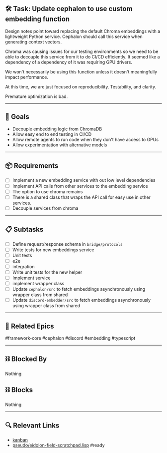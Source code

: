## 🛠️ Task: Update cephalon to use custom embedding function

Design notes point toward replacing the default Chroma embeddings with a lightweight Python service. Cephalon should call this service when generating context vectors.

Chroma was causing issues for our testing environments so we need to be able to decouple this service from it to do CI/CD efficiently. It seemed like a dependency of a dependency of it was requiring GPU drivers.

We won't necessarily be using this function unless it doesn't meaningfully impact performance.

At this time, we are just focused on reproducibility. Testability, and clarity.

Premature optimization is bad.


---

## 🎯 Goals
- Decouple embedding logic from ChromaDB
- Allow easy end to end testing in CI/CD
- Allow remote agents to run code when they don't have access to GPUs
- Allow experimentation with alternative models

---

## 📦 Requirements
- [ ] Implement a new embedding service with out low level dependencies
- [ ] Implement API calls from other services to the embedding service
- [ ] The option to use chroma remains
- [ ] There is a shared class that wraps the API call for easy use in other services.
- [ ] Decouple services from chroma

---

## 📋 Subtasks
- [ ] Define request/response schema in `bridge/protocols`
- [ ] Write tests for new embeddings service
- [ ] Unit tests
- [ ] e2e
- [ ] integration
- [ ] Write unit tests for the new helper
- [ ] Implement service
- [ ] implement wrapper class
- [ ] Update `cephalon/src` to fetch embeddings asynchronously using wrapper class from shared
- [ ] Update `discord-embedder/src` to fetch embeddings asynchronously using wrapper class from shared

---

## 🔗 Related Epics
#framework-core #cephalon #discord #embedding #typescript

---

## ⛓️ Blocked By
Nothing

## ⛓️ Blocks
Nothing

---

## 🔍 Relevant Links
- [kanban](../boards/kanban.md)
- [pseudo/eidolon-field-scratchpad.lisp](../../pseudo/eidolon-field-scratchpad.lisp)
#ready

